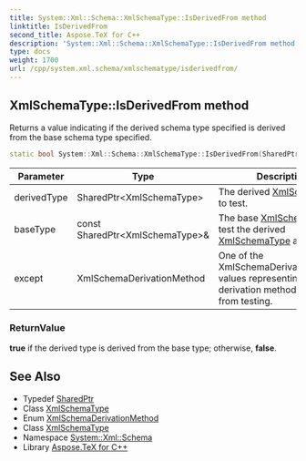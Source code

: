 ```yaml
---
title: System::Xml::Schema::XmlSchemaType::IsDerivedFrom method
linktitle: IsDerivedFrom
second_title: Aspose.TeX for C++
description: 'System::Xml::Schema::XmlSchemaType::IsDerivedFrom method. Returns a value indicating if the derived schema type specified is derived from the base schema type specified in C++.'
type: docs
weight: 1700
url: /cpp/system.xml.schema/xmlschematype/isderivedfrom/
---
```

## XmlSchemaType::IsDerivedFrom method


Returns a value indicating if the derived schema type specified is derived from the base schema type specified.

```cpp
static bool System::Xml::Schema::XmlSchemaType::IsDerivedFrom(SharedPtr<XmlSchemaType> derivedType, const SharedPtr<XmlSchemaType> &baseType, XmlSchemaDerivationMethod except)
```


| Parameter | Type | Description |
| --- | --- | --- |
| derivedType | SharedPtr\<XmlSchemaType\> | The derived [XmlSchemaType](../) to test. |
| baseType | const SharedPtr\<XmlSchemaType\>\& | The base [XmlSchemaType](../) to test the derived [XmlSchemaType](../) against. |
| except | XmlSchemaDerivationMethod | One of the XmlSchemaDerivationMethod values representing a type derivation method to exclude from testing. |

### ReturnValue

**true** if the derived type is derived from the base type; otherwise, **false**.

## See Also

* Typedef [SharedPtr](../../../system/sharedptr/)
* Class [XmlSchemaType](../)
* Enum [XmlSchemaDerivationMethod](../../xmlschemaderivationmethod/)
* Class [XmlSchemaType](../)
* Namespace [System::Xml::Schema](../../)
* Library [Aspose.TeX for C++](../../../)
